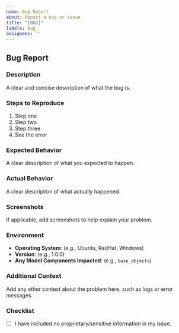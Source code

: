 ```yaml
---
name: Bug Report
about: Report a bug or issue
title: "[BUG]"
labels: bug
assignees: ''
---
```


## Bug Report

### Description
A clear and concise description of what the bug is.

### Steps to Reproduce
1. Step one
2. Step two
3. Step three
4. See the error

### Expected Behavior
A clear description of what you expected to happen.

### Actual Behavior
A clear description of what actually happened.

### Screenshots
If applicable, add screenshots to help explain your problem.

### Environment
- **Operating System**: (e.g., Ubuntu, RedHat, Windows)
- **Version**: (e.g., 1.0.0)
- **Any Model Components Impacted**: (e.g., `base_objects`)

### Additional Context
Add any other context about the problem here, such as logs or error messages.

### Checklist
- [ ] I have included no proprietary/sensitive information in my issue.